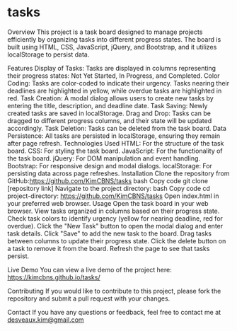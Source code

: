 # tasks
Overview
This project is a task board designed to manage projects efficiently by organizing tasks into different progress states. The board is built using HTML, CSS, JavaScript, jQuery, and Bootstrap, and it utilizes localStorage to persist data.

Features
Display of Tasks: Tasks are displayed in columns representing their progress states: Not Yet Started, In Progress, and Completed.
Color Coding: Tasks are color-coded to indicate their urgency. Tasks nearing their deadlines are highlighted in yellow, while overdue tasks are highlighted in red.
Task Creation: A modal dialog allows users to create new tasks by entering the title, description, and deadline date.
Task Saving: Newly created tasks are saved in localStorage.
Drag and Drop: Tasks can be dragged to different progress columns, and their state will be updated accordingly.
Task Deletion: Tasks can be deleted from the task board.
Data Persistence: All tasks are persisted in localStorage, ensuring they remain after page refresh.
Technologies Used
HTML: For the structure of the task board.
CSS: For styling the task board.
JavaScript: For the functionality of the task board.
jQuery: For DOM manipulation and event handling.
Bootstrap: For responsive design and modal dialogs.
localStorage: For persisting data across page refreshes.
Installation
Clone the repository from GitHub:https://github.com/KimCBNS/tasks
bash
Copy code
git clone [repository link]
Navigate to the project directory:
bash
Copy code
cd project-directory: https://github.com/KimCBNS/tasks
Open index.html in your preferred web browser.
Usage
Open the task board in your web browser.
View tasks organized in columns based on their progress state.
Check task colors to identify urgency (yellow for nearing deadline, red for overdue).
Click the "New Task" button to open the modal dialog and enter task details.
Click "Save" to add the new task to the board.
Drag tasks between columns to update their progress state.
Click the delete button on a task to remove it from the board.
Refresh the page to see that tasks persist.


Live Demo
You can view a live demo of the project here: https://kimcbns.github.io/tasks/

Contributing
If you would like to contribute to this project, please fork the repository and submit a pull request with your changes.



Contact
If you have any questions or feedback, feel free to contact me at desveaux.kim@gmail.com